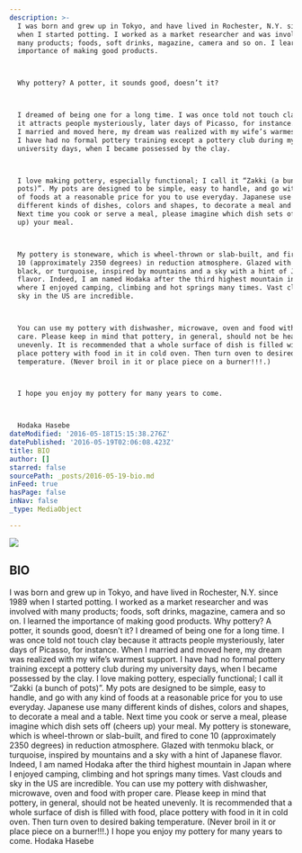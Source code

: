```yaml
---
description: >-
  I was born and grew up in Tokyo, and have lived in Rochester, N.Y. since 1989
  when I started potting. I worked as a market researcher and was involved with
  many products; foods, soft drinks, magazine, camera and so on. I learned the
  importance of making good products.



  Why pottery? A potter, it sounds good, doesn’t it?



  I dreamed of being one for a long time. I was once told not touch clay because
  it attracts people mysteriously, later days of Picasso, for instance. When
  I married and moved here, my dream was realized with my wife’s warmest support.
  I have had no formal pottery training except a pottery club during my
  university days, when I became possessed by the clay.



  I love making pottery, especially functional; I call it “Zakki (a bunch of
  pots)”. My pots are designed to be simple, easy to handle, and go with any kind
  of foods at a reasonable price for you to use everyday. Japanese use many
  different kinds of dishes, colors and shapes, to decorate a meal and a table.
  Next time you cook or serve a meal, please imagine which dish sets off (cheers
  up) your meal.



  My pottery is stoneware, which is wheel-thrown or slab-built, and fired to cone
  10 (approximately 2350 degrees) in reduction atmosphere. Glazed with tenmoku
  black, or turquoise, inspired by mountains and a sky with a hint of Japanese
  flavor. Indeed, I am named Hodaka after the third highest mountain in Japan
  where I enjoyed camping, climbing and hot springs many times. Vast clouds and
  sky in the US are incredible.



  You can use my pottery with dishwasher, microwave, oven and food with proper
  care. Please keep in mind that pottery, in general, should not be heated
  unevenly. It is recommended that a whole surface of dish is filled with food,
  place pottery with food in it in cold oven. Then turn oven to desired baking
  temperature. (Never broil in it or place piece on a burner!!!.)



  I hope you enjoy my pottery for many years to come.



  Hodaka Hasebe
dateModified: '2016-05-18T15:15:38.276Z'
datePublished: '2016-05-19T02:06:08.423Z'
title: BIO
author: []
starred: false
sourcePath: _posts/2016-05-19-bio.md
inFeed: true
hasPage: false
inNav: false
_type: MediaObject

---
```

<article style=""><img src="https://the-grid-user-content.s3-us-west-2.amazonaws.com/1735783f-98fd-4b76-b95f-8270708326f4.jpg" /><h1>BIO</h1><p>I was born and grew up in Tokyo, and have lived in Rochester, N.Y. since 1989 when I started potting. I worked as a market researcher and was involved with many products; foods, soft drinks, magazine, camera and so on. I learned the importance of making good products. Why pottery? A potter, it sounds good, doesn’t it? I dreamed of being one for a long time. I was once told not touch clay because it attracts people mysteriously, later days of Picasso, for instance. When I married and moved here, my dream was realized with my wife’s warmest support. I have had no formal pottery training except a pottery club during my university days, when I became possessed by the clay. I love making pottery, especially functional; I call it “Zakki (a bunch of pots)”. My pots are designed to be simple, easy to handle, and go with any kind of foods at a reasonable price for you to use everyday. Japanese use many different kinds of dishes, colors and shapes, to decorate a meal and a table. Next time you cook or serve a meal, please imagine which dish sets off (cheers up) your meal. My pottery is stoneware, which is wheel-thrown or slab-built, and fired to cone 10 (approximately 2350 degrees) in reduction atmosphere. Glazed with tenmoku black, or turquoise, inspired by mountains and a sky with a hint of Japanese flavor. Indeed, I am named Hodaka after the third highest mountain in Japan where I enjoyed camping, climbing and hot springs many times. Vast clouds and sky in the US are incredible. You can use my pottery with dishwasher, microwave, oven and food with proper care. Please keep in mind that pottery, in general, should not be heated unevenly. It is recommended that a whole surface of dish is filled with food, place pottery with food in it in cold oven. Then turn oven to desired baking temperature. (Never broil in it or place piece on a burner!!!.) I hope you enjoy my pottery for many years to come. Hodaka Hasebe</p></article>